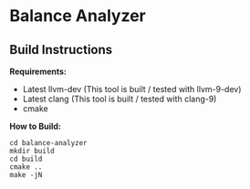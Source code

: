 # Balance Analyzer

## Build Instructions
**Requirements:**
* Latest llvm-dev (This tool is built / tested with llvm-9-dev)
* Latest clang (This tool is built / tested with clang-9)
* cmake

**How to Build:**
```
cd balance-analyzer
mkdir build
cd build
cmake ..
make -jN
```

